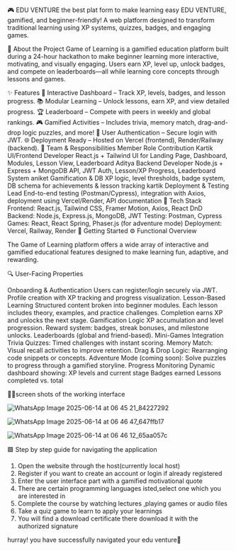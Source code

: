 🎮 EDU VENTURE
the best plat form to make learning easy
EDU VENTURE, gamified, and beginner-friendly!
A web platform designed to transform traditional learning using XP systems, quizzes, badges, and engaging games.

🧠 About the Project
Game of Learning is a gamified education platform built during a 24-hour hackathon to make beginner learning more interactive, motivating, and visually engaging. Users earn XP, level up, unlock badges, and compete on leaderboards—all while learning core concepts through lessons and games.

✨ Features
🎯 Interactive Dashboard – Track XP, levels, badges, and lesson progress.
📚 Modular Learning – Unlock lessons, earn XP, and view detailed progress.
🏆 Leaderboard – Compete with peers in weekly and global rankings.
🎮 Gamified Activities – Includes trivia, memory match, drag-and-drop logic puzzles, and more!
🔐 User Authentication – Secure login with JWT.
🌐 Deployment Ready – Hosted on Vercel (frontend), Render/Railway (backend).
👥 Team & Responsibilities
Member	Role	Contribution
Kartik	UI/Frontend Developer	React.js + Tailwind UI for Landing Page, Dashboard, Modules, Lesson View, Leaderboard
Aditya	Backend Developer	Node.js + Express + MongoDB API, JWT Auth, Lesson/XP Progress, Leaderboard System
aniket	Gamification & DB	XP logic, level thresholds, badge system, DB schema for achievements & lesson tracking
kartik	Deployment & Testing Lead	End-to-end testing (Postman/Cypress), integration with Axios, deployment using Vercel/Render, API documentation
🧩 Tech Stack
Frontend: React.js, Tailwind CSS, Framer Motion, Axios, React DnD
Backend: Node.js, Express.js, MongoDB, JWT
Testing: Postman, Cypress
Games: React, React Spring, Phaser.js (for adventure mode)
Deployment: Vercel, Railway, Render
🚀 Getting Started
⚙️ Functional Overview

The Game of Learning platform offers a wide array of interactive and gamified educational features designed to make learning fun, adaptive, and rewarding.

  🔍 User-Facing Properties

Onboarding & Authentication
Users can register/login securely via JWT.
Profile creation with XP tracking and progress visualization.
Lesson-Based Learning
Structured content broken into beginner modules.
Each lesson includes theory, examples, and practice challenges.
Completion earns XP and unlocks the next stage.
Gamification Logic
XP accumulation and level progression.
Reward system: badges, streak bonuses, and milestone unlocks.
Leaderboards (global and friend-based).
Mini-Games Integration
Trivia Quizzes: Timed challenges with instant scoring.
Memory Match: Visual recall activities to improve retention.
Drag & Drop Logic: Rearranging code snippets or concepts.
Adventure Mode (coming soon): Solve puzzles to progress through a gamified storyline.
Progress Monitoring
Dynamic dashboard showing:
XP levels and current stage
Badges earned
Lessons completed vs. total

  📸📸screen shots of the working interface

![WhatsApp Image 2025-06-14 at 06 45 21_84227292](https://github.com/user-attachments/assets/45e0b85c-360f-4059-b6c4-4d036ef94ec0)

![WhatsApp Image 2025-06-14 at 06 46 47_647ffb17](https://github.com/user-attachments/assets/ebec5d44-b861-4840-8bd7-e2bfc847de21)


![WhatsApp Image 2025-06-14 at 06 46 12_65aa057c](https://github.com/user-attachments/assets/0f36356a-84e6-4045-9555-594c694743e5)

 🟩  Step by step guide for navigating the application

1.	Open the website through the host(currently local host)
2.	Register if you want to create an account or login if already registered
3.	Enter the user interface part with a gamified motivational quote
4.	There are certain programming languages isted,select one which you are interested in
5.	Complete the course by watching  lectures ,playing games or audio files
6.	Take a quiz game to learn to apply your learnings
7.	You will find a download certificate there download it with the authorized signature

   hurray! you have successfully navigated your edu venture🤩

